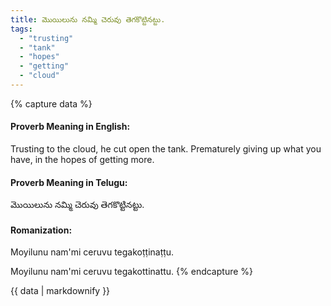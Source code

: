 ```yaml
---
title: మొయిలును నమ్మి చెరువు తెగకొట్టినట్టు.
tags:
  - "trusting"
  - "tank"
  - "hopes"
  - "getting"
  - "cloud"
---
```


{% capture data %}
#### Proverb Meaning in English:
Trusting to the cloud, he cut open the tank.
Prematurely giving up what you have, in the hopes of getting more.

#### Proverb Meaning in Telugu:
మొయిలును నమ్మి చెరువు తెగకొట్టినట్టు.

#### Romanization:
Moyilunu nam'mi ceruvu tegakoṭṭinaṭṭu.

Moyilunu nam'mi ceruvu tegakottinattu.
{% endcapture %}

{{ data | markdownify }}

